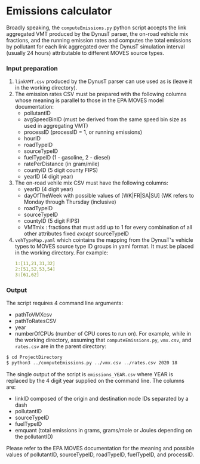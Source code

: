 # Emissions calculator

Broadly speaking, the `computeEmissions.py` python script accepts the
link aggregated VMT produced by the DynusT parser, the on-road vehicle
mix fractions, and the running emission rates and computes the total
emissions by pollutant for each link aggregated over the DynusT
simulation interval (usually 24 hours) attributable to different MOVES
source types.

### Input preparation

1. `linkVMT.csv` produced by the DynusT parser can use used as is
   (leave it in the working directory).
2. The emission rates CSV must be prepared with the following columns
   whose meaning is parallel to those in the EPA MOVES model
   documentation:
   - pollutantID
   - avgSpeedBinID (must be derived from the same speed bin size as
     used in aggregating VMT)
   - processID (processID = 1, or running emissions)
   - hourID
   - roadTypeID
   - sourceTypeID
   - fuelTypeID (1 - gasoline, 2 - diesel)
   - ratePerDistance (in gram/mile)
   - countyID (5 digit county FIPS)
   - yearID (4 digit year)
3. The on-road vehile mix CSV must have the following columns:
   - yearID (4 digit year)
   - dayOfTheWeek with possible values of [WK|FR|SA|SU] (WK refers
     to Monday through Thursday (inclusive)
   - roadTypeID
   - sourceTypeID
   - countyID (5 digit FIPS)
   - VMTmix : fractions that must add up to 1 for every combination of
     all other attributes fixed *except* sourceTypeID
4. `vehTypeMap.yaml` which cointains the mapping from the DynusT's
   vehicle types to MOVES source type ID groups in yaml format.  It
   must be placed in the working directory.  For example:
	```yaml
	1:[11,21,31,32]
	2:[51,52,53,54]
	3:[61,62]
	```

### Output

The script requires 4 command line arguments:
- pathToVMXcsv
- pathToRatesCSV
- year
- numberOfCPUs (number of CPU cores to run on).  For example, while in
the working directory, assuming that `computeEmissions.py`, `vmx.csv`,
and `rates.csv` are in the parent directory:
```bash
$ cd ProjectDirectory
$ python3 ../computeEmissions.py ../vmx.csv ../rates.csv 2020 18
```
The single output of the script is `emissions_YEAR.csv` where YEAR is
replaced by the 4 digit year supplied on the command line.  The
columns are:
- linkID composed of the origin and destination node IDs separated by
  a dash
- pollutantID 
- sourceTypeID
- fuelTypeID
- emquant (total emissions in grams, grams/mole or Joules depending on
  the pollutantID)
  
Please refer to the EPA MOVES documentation for the meaning and
possible values of pollutantID, sourceTypeID, roadTypeID, fuelTypeID,
and processID.
